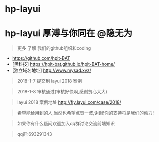 # hp-layui
# hp-layui 厚溥与你同在   @隐无为

>更多 了解  我们的github组织和coding

- https://github.com/hpit-BAT
- [黑科技]  https://hpit-bat.github.io/hpit-BAT-home/
- [独立域名地址] http://www.mysad.xyz/

> 2018-1-7 提交到 layui 2018 案例 

> 2018-1-8 审核通过(审核好快啊,感谢贤心大大)

> layui 2018 案例地址  http://fly.layui.com/case/2018/

> 希望能给用到的人,当然也希望点赞一波,谢谢!你的支持将是我们的动力!



> 如果你有什么疑问欢迎加入qq群讨论交流前端知识

> qq群:693291343